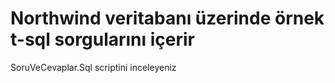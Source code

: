 ﻿# Northwind veritabanı üzerinde örnek t-sql sorgularını içerir
 SoruVeCevaplar.Sql scriptini inceleyeniz
